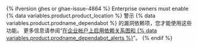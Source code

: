 {% ifversion ghes or ghae-issue-4864 %}
Enterprise owners must enable
{% data variables.product.product_location %} 警示 {% data variables.product.prodname_dependabot %} 的漏洞依赖项，您才能使用这些功能。 更多信息请参阅“[在企业帐户上启用依赖关系图和 {% data variables.product.prodname_dependabot_alerts %}](/admin/configuration/managing-connections-between-your-enterprise-accounts/enabling-the-dependency-graph-and-dependabot-alerts-on-your-enterprise-account)”。
{% endif %}
